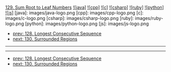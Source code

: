 [129. Sum Root to Leaf Numbers](https://leetcode.com/problems/sum-root-to-leaf-numbers/)
[![java]](https://github.com/leetcode-study-group/leetcode-java-solutions/blob/master/129-sum-root-to-leaf-numbers.md)
[![cpp]](https://github.com/leetcode-study-group/leetcode-cpp-solutions/blob/master/129-sum-root-to-leaf-numbers.md)
[![c]](https://github.com/leetcode-study-group/leetcode-c-solutions/blob/master/129-sum-root-to-leaf-numbers.md)
[![csharp]](https://github.com/leetcode-study-group/leetcode-csharp-solutions/blob/master/129-sum-root-to-leaf-numbers.md)
[![ruby]](https://github.com/leetcode-study-group/leetcode-ruby-solutions/blob/master/129-sum-root-to-leaf-numbers.md)
[![python]](https://github.com/leetcode-study-group/leetcode-python-solutions/blob/master/129-sum-root-to-leaf-numbers.md)
[![js]](https://github.com/leetcode-study-group/leetcode-js-solutions/blob/master/129-sum-root-to-leaf-numbers.md)
[java]: images/java-logo.png
[cpp]: images/cpp-logo.png
[c]: images/c-logo.png
[csharp]: images/csharp-logo.png
[ruby]: images/ruby-logo.png
[python]: images/python-logo.png
[js]: images/js-logo.png

- [prev: 128. Longest Consecutive Sequence](128-longest-consecutive-sequence.md)
- [next: 130. Surrounded Regions](130-surrounded-regions.md)

---


---

- [prev: 128. Longest Consecutive Sequence](128-longest-consecutive-sequence.md)
- [next: 130. Surrounded Regions](130-surrounded-regions.md)
